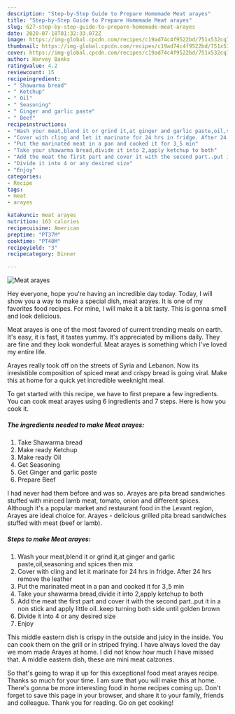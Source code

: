 ```yaml
---
description: "Step-by-Step Guide to Prepare Homemade Meat arayes"
title: "Step-by-Step Guide to Prepare Homemade Meat arayes"
slug: 627-step-by-step-guide-to-prepare-homemade-meat-arayes
date: 2020-07-18T01:32:33.072Z
image: https://img-global.cpcdn.com/recipes/c19ad74c4f9522bd/751x532cq70/meat-arayes-recipe-main-photo.jpg
thumbnail: https://img-global.cpcdn.com/recipes/c19ad74c4f9522bd/751x532cq70/meat-arayes-recipe-main-photo.jpg
cover: https://img-global.cpcdn.com/recipes/c19ad74c4f9522bd/751x532cq70/meat-arayes-recipe-main-photo.jpg
author: Harvey Banks
ratingvalue: 4.2
reviewcount: 15
recipeingredient:
- " Shawarma bread"
- " Ketchup"
- " Oil"
- " Seasoning"
- " Ginger and garlic paste"
- " Beef"
recipeinstructions:
- "Wash your meat,blend it or grind it,at ginger and garlic paste,oil,seasoning and spices then mix"
- "Cover with cling and let it marinate for 24 hrs in fridge. After 24 hrs remove the leather"
- "Put the marinated meat in a pan and cooked it for 3_5 min"
- "Take your shawarma bread,divide it into 2,apply ketchup to both"
- "Add the meat the first part and cover it with the second part..put it in a non stick and apply little oil..keep turning both side until golden brown"
- "Divide it into 4 or any desired size"
- "Enjoy"
categories:
- Recipe
tags:
- meat
- arayes

katakunci: meat arayes 
nutrition: 163 calories
recipecuisine: American
preptime: "PT37M"
cooktime: "PT40M"
recipeyield: "3"
recipecategory: Dinner

---
```



![Meat arayes](https://img-global.cpcdn.com/recipes/c19ad74c4f9522bd/751x532cq70/meat-arayes-recipe-main-photo.jpg)

Hey everyone, hope you're having an incredible day today. Today, I will show you a way to make a special dish, meat arayes. It is one of my favorites food recipes. For mine, I will make it a bit tasty. This is gonna smell and look delicious.

Meat arayes is one of the most favored of current trending meals on earth. It's easy, it is fast, it tastes yummy. It's appreciated by millions daily. They are fine and they look wonderful. Meat arayes is something which I've loved my entire life.

Arayes really took off on the streets of Syria and Lebanon. Now its irresistible composition of spiced meat and crispy bread is going viral. Make this at home for a quick yet incredible weeknight meal.


To get started with this recipe, we have to first prepare a few ingredients. You can cook meat arayes using 6 ingredients and 7 steps. Here is how you cook it.

<!--inarticleads1-->

##### The ingredients needed to make Meat arayes:

1. Take  Shawarma bread
1. Make ready  Ketchup
1. Make ready  Oil
1. Get  Seasoning
1. Get  Ginger and garlic paste
1. Prepare  Beef


I had never had them before and was so. Arayes are pita bread sandwiches stuffed with minced lamb meat, tomato, onion and different spices. Although it&#39;s a popular market and restaurant food in the Levant region, Arayes are ideal choice for. Arayes - delicious grilled pita bread sandwiches stuffed with meat (beef or lamb). 

<!--inarticleads2-->

##### Steps to make Meat arayes:

1. Wash your meat,blend it or grind it,at ginger and garlic paste,oil,seasoning and spices then mix
1. Cover with cling and let it marinate for 24 hrs in fridge. After 24 hrs remove the leather
1. Put the marinated meat in a pan and cooked it for 3_5 min
1. Take your shawarma bread,divide it into 2,apply ketchup to both
1. Add the meat the first part and cover it with the second part..put it in a non stick and apply little oil..keep turning both side until golden brown
1. Divide it into 4 or any desired size
1. Enjoy


This middle eastern dish is crispy in the outside and juicy in the inside. You can cook them on the grill or in striped frying. I have always loved the day we mom made Arayes at home. I did not know how much I have missed that. A middle eastern dish, these are mini meat calzones. 

So that's going to wrap it up for this exceptional food meat arayes recipe. Thanks so much for your time. I am sure that you will make this at home. There's gonna be more interesting food in home recipes coming up. Don't forget to save this page in your browser, and share it to your family, friends and colleague. Thank you for reading. Go on get cooking!
